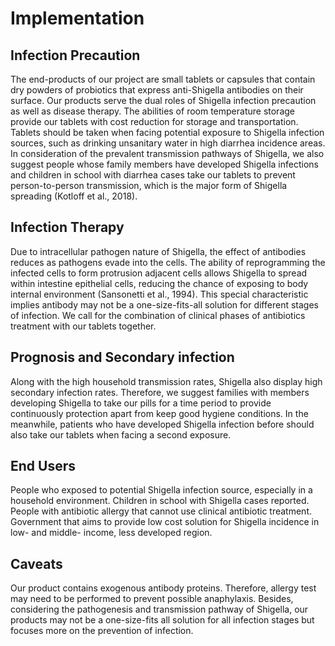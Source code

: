 # Implementation

## Infection Precaution

The end-products of our project are small tablets or capsules that contain dry
powders of probiotics that express anti-Shigella antibodies on their surface.
Our products serve the dual roles of Shigella infection precaution as well as
disease therapy. The abilities of room temperature storage provide our tablets
with cost reduction for storage and transportation. Tablets should be taken
when facing potential exposure to Shigella infection sources, such as drinking
unsanitary water in high diarrhea incidence areas. In consideration of the
prevalent transmission pathways of Shigella, we also suggest people whose
family members have developed Shigella infections and children in school with
diarrhea cases take our tablets to prevent person-to-person transmission, which
is the major form of Shigella spreading (Kotloff et al., 2018).

## Infection Therapy

Due to intracellular pathogen nature of Shigella, the effect of antibodies
reduces as pathogens evade into the cells. The ability of reprogramming the
infected cells to form protrusion adjacent cells allows Shigella to spread
within intestine epithelial cells, reducing the chance of exposing to body
internal environment (Sansonetti et al., 1994). This special characteristic
implies antibody may not be a one-size-fits-all solution for different stages
of infection. We call for the combination of clinical phases of antibiotics
treatment with our tablets together.

## Prognosis and Secondary infection

Along with the high household transmission rates, Shigella also display high
secondary infection rates. Therefore, we suggest families with members
developing Shigella to take our pills for a time period to provide continuously
protection apart from keep good hygiene conditions. In the meanwhile, patients
who have developed Shigella infection before should also take our tablets when
facing a second exposure.

## End Users

People who exposed to potential Shigella infection source, especially in a
household environment.
Children in school with Shigella cases reported.
People with antibiotic allergy that cannot use clinical antibiotic treatment.
Government that aims to provide low cost solution for Shigella incidence in
low- and middle- income, less developed region.

## Caveats

Our product contains exogenous antibody proteins. Therefore, allergy test may
need to be performed to prevent possible anaphylaxis. Besides, considering the
pathogenesis and transmission pathway of Shigella, our products may not be a
one-size-fits all solution for all infection stages but focuses more on the
prevention of infection.
